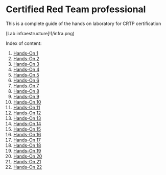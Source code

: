 # Certified Red Team professional

This is a complete guide of the hands on laboratory for CRTP certification

[Lab infraestructure]!(/infra.png)

Index of content:

  1.  [Hands-On 1](hands-on_1.md)
  2.  [Hands-On 2](hands-on_2.md)
  3.  [Hands-On 3](hands-on_3.md)
  4.  [Hands-On 4](hands-on_4.md)
  5.  [Hands-On 5](hands-on_5.md)
  6.  [Hands-On 6](hands-on_6.md)
  7.  [Hands-On 7](hands-on_7.md)
  8.  [Hands-On 8](hands-on_8.md)
  9.  [Hands-On 9](hands-on_9.md)
  10. [Hands-On 10](hands-on_10.md)
  11. [Hands-On 11](hands-on_11.md)
  12. [Hands-On 12](hands-on_12.md)
  13. [Hands-On 13](hands-on_13.md)
  14. [Hands-On 14](hands-on_14.md)
  15. [Hands-On 15](hands-on_15.md)
  16. [Hands-On 16](hands-on_16.md)
  17. [Hands-On 17](hands-on_17.md)
  18. [Hands-On 18](hands-on_18.md)
  19. [Hands-On 19](hands-on_19.md)
  20. [Hands-On 20](hands-on_20.md)
  21. [Hands-On 21](hands-on_21.md)
  22. [Hands-On 22](hands-on_22.md)
